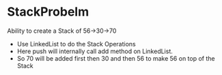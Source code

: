 # StackProbelm

Ability to create a Stack of
56->30->70

- Use LinkedList to do the Stack
Operations
- Here push will internally call add method
on LinkedList.
- So 70 will be added first then 30 and
then 56 to make 56 on top of the Stack
